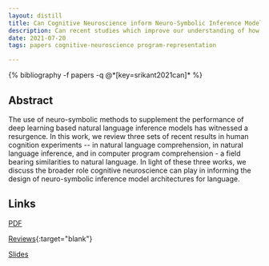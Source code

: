 ```yaml
---
layout: distill
title: Can Cognitive Neuroscience inform Neuro-Symbolic Inference Models?
description: Can recent studies which improve our understanding of how the human brain is involved in processing language possibly help inform neural language models?
date: 2021-07-20
tags: papers cognitive-neuroscience program-representation

---
```

<div class="publications">
    {% bibliography -f papers -q @*[key=srikant2021can]* %}
</div>

## Abstract 
The use of neuro-symbolic methods to supplement the performance of deep learning based natural language inference models has witnessed a resurgence. 
In this work, we review three sets of recent results in human cognition experiments -- in natural language comprehension, in natural language inference, and in computer program comprehension - a field bearing similarities to natural language. 
In light of these three works, we discuss the broader role cognitive neuroscience can play in informing the design of neuro-symbolic inference model architectures for language.


## Links
[PDF](/assets/papers/ijcai_21.pdf)

[Reviews](https://openreview.net/forum?id=iXv7fYSQ54){:target="blank"}

[Slides](/assets/papers/slides_ijcai_21.pdf)


